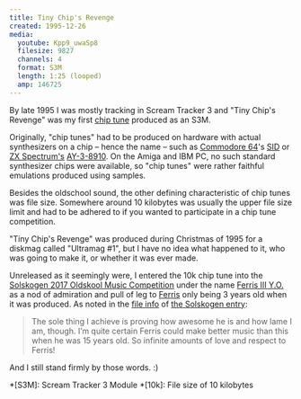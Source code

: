 ```yaml
---
title: Tiny Chip's Revenge
created: 1995-12-26
media:
  youtube: Kpp9_uwaSp8
  filesize: 9827
  channels: 4
  format: S3M
  length: 1:25 (looped)
  amp: 146725
---
```


By late 1995 I was mostly tracking in Scream Tracker 3 and "Tiny Chip's Revenge"
was my first [chip tune][chip] produced as an S3M.

Originally, "chip tunes" had to be produced on hardware with actual synthesizers
on a chip – hence the name – such as [Commodore 64][c64]'s [SID] or [ZX
Spectrum's][zx] [AY-3-8910]. On the Amiga and IBM PC, no such standard
synthesizer chips were available, so "chip tunes" were rather faithful
emulations produced using samples.

Besides the oldschool sound, the other defining characteristic of chip tunes was
file size. Somewhere around 10 kilobytes was usually the upper file size limit
and had to be adhered to if you wanted to participate in a chip tune
competition.

"Tiny Chip's Revenge" was produced during Christmas of 1995 for a diskmag called
"Ultramag #1", but I have no idea what happened to it, who was going to make it,
or whether it was ever made.

Unreleased as it seemingly were, I entered the 10k chip tune into the [Solskogen
2017 Oldskool Music Competition][compo] under the name [Ferris III Y.O.][entry]
as a nod of admiration and pull of leg to [Ferris] only being 3 years old when
it was produced. As noted in the [file info][info] of [the Solskogen
entry][entry]:

> The sole thing I achieve is proving how awesome he is and how lame I am,
> though. I’m quite certain Ferris could make better music than this when he was
> 15 years old. So infinite amounts of love and respect to Ferris!

And I still stand firmly by those words. :)

*[S3M]: Scream Tracker 3 Module
*[10k]: File size of 10 kilobytes

[ay-3-8910]: https://en.wikipedia.org/wiki/General_Instrument_AY-3-8910
[c64]: https://en.wikipedia.org/wiki/Commodore_64
[chip]: https://en.wikipedia.org/wiki/Chiptune
[compo]: https://demozoo.org/parties/3172/#competition_13406
[entry]: https://demozoo.org/music/174672/
[ferris]: https://iamferris.com/
[info]: https://demozoo.org/productions/174672/info/2773/
[sid]: https://en.wikipedia.org/wiki/MOS_Technology_6581
[zx]: https://en.wikipedia.org/wiki/ZX_Spectrum
